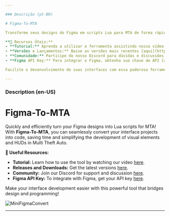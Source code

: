 ```yaml
---

### Descrição (pt-BR)

# Figma-To-MTA

Transforme seus designs do Figma em scripts Lua para MTA de forma rápida e eficiente! Com o **Figma-To-MTA**, você pode converter seus projetos de interface em código de maneira simples, economizando tempo e facilitando o desenvolvimento de interfaces visuais e HUDs no Multi Theft Auto.

**🔗 Recursos Úteis:**
- **Tutorial:** Aprenda a utilizar a ferramenta assistindo nosso vídeo [aqui](https://www.youtube.com/watch?v=U5kB5g0X3TM).
- **Versões e Lançamentos:** Baixe as versões mais recentes [aqui](https://github.com/Trmxv9/Figma-To-MTA/releases).
- **Comunidade:** Participe do nosso Discord para dúvidas e discussões [aqui](https://discord.gg/rNAXhxN3hN).
- **Figma API Key:** Para integrar o Figma, obtenha sua chave de API [aqui](https://www.figma.com/developers/api#access-tokens).

Facilite o desenvolvimento de suas interfaces com essa poderosa ferramenta que conecta o mundo do design com a programação!

---
```


### Description (en-US)

# Figma-To-MTA

Quickly and efficiently turn your Figma designs into Lua scripts for MTA! With **Figma-To-MTA**, you can seamlessly convert your interface projects into code, saving time and simplifying the development of visual elements and HUDs in Multi Theft Auto.

**🔗 Useful Resources:**
- **Tutorial:** Learn how to use the tool by watching our video [here](https://www.youtube.com/watch?v=U5kB5g0X3TM).
- **Releases and Downloads:** Get the latest versions [here](https://github.com/Trmxv9/Figma-To-MTA/releases).
- **Community:** Join our Discord for support and discussion [here](https://discord.gg/rNAXhxN3hN).
- **Figma API Key:** To integrate with Figma, get your API key [here](https://www.figma.com/developers/api#access-tokens).

Make your interface development easier with this powerful tool that bridges design and programming!

![MiniFigmaConvert](https://github.com/user-attachments/assets/d0a05534-0ec6-4510-901a-5df09aaca87b)


---
